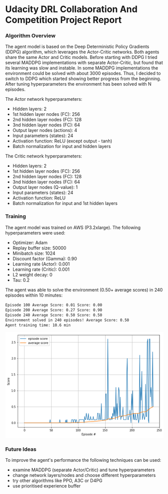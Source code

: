 
# Udacity DRL Collaboration And Competition Project Report

### Algorithm Overview
The agent model is based on the Deep Deterministic Policy Gradients (DDPG) algorithm, which leverages the Actor-Critic networks. Both agents share the same Actor and Critic models. Before starting with DDPG I tried several MADDPG implementations with separate Actor-Critic, but found that its learning was slow and instable. In some MADDPG implementations the environment could be solved with about 3000 episodes. Thus, I decided to switch to DDPG which started showing better progress from the beginning. After tuning hyperparameters the environment has been solved with N episodes.

The Actor network hyperparameters:
* Hidden layers: 2
* 1st hidden layer nodes (FC): 256
* 2nd hidden layer nodes (FC): 128
* 3nd hidden layer nodes (FC): 64
* Output layer nodes (actions): 4
* Input parameters (states): 24
* Activation function: ReLU (except output - tanh)
* Batch normalization for input and hidden layers

The Critic network hyperparameters:
* Hidden layers: 2
* 1st hidden layer nodes (FC): 256
* 2nd hidden layer nodes (FC): 128
* 3nd hidden layer nodes (FC): 64
* Output layer nodes (Q-value): 1
* Input parameters (states): 24
* Activation function: ReLU
* Batch normalization for input and 1st hidden layers

### Training
The agent model was trained on AWS (P3.2xlarge).
The following hyperparameters were used:
* Optimizer: Adam
* Replay buffer size: 50000
* Minibatch size: 1024
* Discount factor (Gamma): 0.90
* Learning rate (Actor): 0.001
* Learning rate (Critic): 0.001
* L2 weight decay: 0
* Tau: 0.2

The agent was able to solve the environment (0.50+ average scores) in 240 episodes within 10 minutes:

```
Episode 100	Average Score: 0.01	Score: 0.00
Episode 200	Average Score: 0.27	Score: 0.90
Episode 240	Average Score: 0.50	Score: 0.50
Environment solved in 240 episodes!	Average Score: 0.50
Agent training time: 10.6 min
```

![Rewards Plot](plot.png)

### Future Ideas
To improve the agent's performance the following techniques can be used:
- examine MADDPG (separate Actor/Critic) and tune hyperparameters
- change network layers/nodes and choose different hyperparameters
- try other algorithms like PPO, A3C or D4PG
- use prioritised experience buffer
